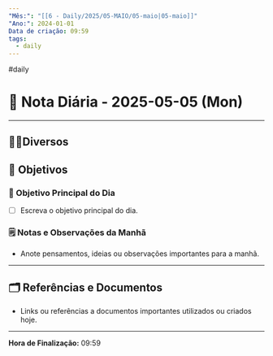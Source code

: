 ```yaml
---
"Mês:": "[[6 - Daily/2025/05-MAIO/05-maio|05-maio]]"
"Ano:": 2024-01-01
Data de criação: 09:59
tags:
  - daily
---
```

#daily
# 📅 Nota Diária - 2025-05-05 (Mon)
---
## 🤝🏻Diversos

## 🌄 Objetivos
### 🎯 Objetivo Principal do Dia
- [ ] Escreva o objetivo principal do dia.

### 🗒️ Notas e Observações da Manhã
- Anote pensamentos, ideias ou observações importantes para a manhã.
---
## 🗂️ Referências e Documentos
- Links ou referências a documentos importantes utilizados ou criados hoje.

---

**Hora de Finalização:** 09:59
